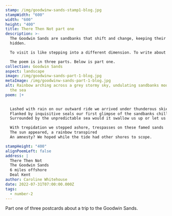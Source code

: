 ```yaml
---
stamp: /img/goodwinw-sands-stamp1-blog.jpg
stampWidth: "600"
width: "600"
height: "400"
title: There Then Not part one
description: >-
  The Goodwin Sands are sandbanks that shift and change, keeping their secrets
  hidden. 

  To visit is like stepping into a different dimension. To write about the sandbanks demanded so much more than a few lines. 

  The poem is in three parts. Below is part one.
collection: Goodwin Sands
aspect: landscape
image: /img/goodwinw-sands-part-1-blog.jpg
metaImage: /img/goodwinw-sands-part-1-blog.jpg
alt: Rainbow arching across a grey stormy sky, undulating sandbanks moulded by
  the sea
poem: |+
  

  Lashed with rain on our outward ride we arrived under thunderous skies
  Flanked by inquisitive seals our first glimpse of the sandbanks chilled
  Surrounded by the unpredictable sea would it swallow us up or let us be?

  With trepidation we stepped ashore, trespasses on these famed sands
  The sun appeared, a rainbow transpired
  An amnesty? We hoped while the tide had other shores to scope.

stampHeight: "400"
alignPoemLeft: false
address: |
  There Then Not
  The Goodwin Sands
  6 miles offshore 
  Deal Kent
author: Caroline Whitehouse
date: 2022-07-31T07:00:00.000Z
tags:
  - number-2
---
```

Part one of three postcards about a trip to the Goodwin Sands.